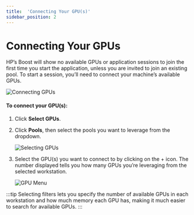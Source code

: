 ```yaml
---
title:  'Connecting Your GPU(s)'
sidebar_position: 2
---
```

# Connecting Your GPUs

HP’s Boost will show no available GPUs or application sessions to join the first time you start the application, unless you are invited to join an existing pool. To start a session, you’ll need to connect your machine’s available GPUs.

![Connecting GPUs](/img/boost/connecting_gpu.png)

#### To connect your GPU(s):

1. Click **Select GPUs**.

2. Click **Pools**, then select the pools you want to leverage from the dropdown.

    ![Selecting GPUs](/img/boost/selecting_gpu.png)

3. Select the GPU(s) you want to connect to by clicking on the + icon. The number displayed tells you how many GPUs you’re leveraging from the selected workstation.

    ![GPU Menu](/img/boost/gpu_menu.png)

:::tip
Selecting filters lets you specify the number of available GPUs in each workstation and how much memory each GPU has, making it much easier to search for available GPUs.
:::
